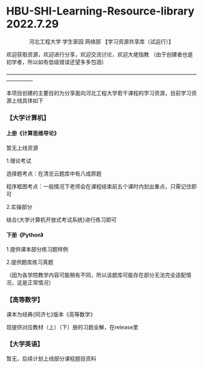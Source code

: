 # HBU-SHI-Learning-Resource-library 2022.7.29


<p align="center">
河北工程大学 学生家园 网络部 【学习资源共享库（试运行）】
</p>


欢迎获取资源，欢迎进行分享，欢迎交流讨论，欢迎大佬指教
（由于创建者也是初学者，所以如有低级错误还望多多包涵）

—————————————————————————————————————————<br>

本项目创建的主要目的为分享面向河北工程大学若干课程的学习资源，目前学习资源上线具体如下

### 【大学计算机】

#### 上册《计算思维导论》

暂无上线资源

1.理论考试

选择题考点：在清览云题库中有八成原题

程序框图考点：一般情况下老师会在课程结束前五个课时内划出重点，只需记住即可

2.实操部分

结合{大学计算机开放式考试系统}进行练习即可


#### 下册《Python》 

1.提供课本部分练习题样例

2.提供题库练习真题

（因为各学院教学内容可能稍有不同，所以该题库可能存在部分无法完全适配情况，这是正常情况）

### 【高等数学】


课本为经典{同济七}版本《高等数学》

现提供对应教材（上）（下）册的习题全解，在release里

### 【大学英语】
暂无，后续计划上线部分课程题目资料

